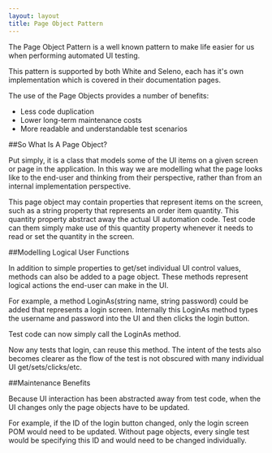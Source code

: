 ```yaml
---
layout: layout
title: Page Object Pattern
---
```


The Page Object Pattern is a well known pattern to make life easier for us when performing automated UI testing.

This pattern is supported by both White and Seleno, each has it's own implementation which is covered in their documentation pages.

The use of the Page Objects provides a number of benefits:

- Less code duplication
- Lower long-term maintenance costs
- More readable and understandable test scenarios

##So What Is A Page Object?

Put simply, it is a class that models some of the UI items on a given screen or page in the application. In this way we are modelling what the page looks like to the end-user and thinking from their perspective, rather than from an internal implementation perspective.

This page object may contain properties that represent items on the screen, such as a string property that represents an order item quantity. This quantity property abstract away the actual UI automation code. Test code can them simply make use of this quantity property whenever it needs to read or set the quantity in the screen.

##Modelling Logical User Functions

In addition to simple properties to get/set individual UI control values, methods can also be added to a page object. These methods represent logical actions the end-user can make in the UI.

For example, a method LoginAs(string name, string password) could be added that represents a login screen. Internally this LoginAs method types the username and password into the UI and then clicks the login button.

Test code can now simply call the LoginAs method.

Now any tests that login, can reuse this method. The intent of the tests also becomes clearer as the flow of the test is not obscured with many individual UI get/sets/clicks/etc.

##Maintenance Benefits

Because UI interaction has been abstracted away from test code, when the UI changes only the page objects have to be updated.

For example, if the ID of the login button changed, only the login screen POM would need to be updated. Without page objects, every single test would be specifying this ID and would need to be changed individually.
